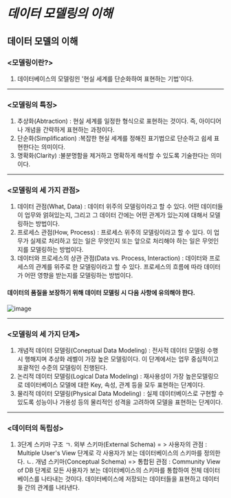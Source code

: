 *데이터 모델링의 이해*
=======================

데이터 모델의 이해
-----------------

### <모델링이란?>
1) 데이터베이스의 모델링읜 '현실 세계를 단순화하여 표현하는 기법'이다.
- - -
### <모델링의 특징>
1) 추상화(Abtraction) : 현실 세계를 일정한 형식으로 표현하는 것이다. 즉, 아이디어나 개념을 간략하게 표현하는 과정이다.
2) 단순화(Simplification) :복잡한 현실 세계를 정해진 표기법으로 단순하고 쉽세 표현한다는 의미이다.
3) 명확화(Clarity) :불분명함을 제거하고 명확하게 해석할 수 있도록 기술한다는 의미이다.
- - -
### <모델링의 세 가지 관점>
1) 데이터 관점(What, Data) : 데이터 위주의 모델링이라고 할 수 있다. 어떤 데이터들이 업무와 얽혀있는지, 그리고 그 데이터 간에는 어떤 관계가 있는지에 대해서 모델링하는 방법이다.
2) 프로세스 관점(How, Process) : 프로세스 위주의 모델링이라고 할 수 있다. 이 업무가 실제로 처리하고 있는 일은 무엇인지 또는 앞으로 처리해야 하는 일은 무엇인지를 모델링하는 방법이다.
3) 데이터와 프로세스의 상관 관점(Data vs. Process, Interaction) : 데이터와 프로세스의 관계를 위주로 한 모델링이라고 할 수 있다. 프로세스의 흐름에 따라 데이터가 어떤 영향을 받는지를 모델링하는 방법이다.

#### 데이터의 품질을 보장하기 위해 데이터 모델링 시 다음 사항에 유의해야 한다.
![image](https://github.com/user-attachments/assets/a019af0c-b631-4f49-b78c-327571395bd1)
- - -
### <모델링의 세 가지 단계>
1) 개념적 데이터 모델링(Coneptual Data Modeling) : 전사적 데이터 모델링 수행 시 행해지며 추상화 레벨이 가장 높은 모델링이다. 이 단계에서는 업무 중심적이고 포괄적인 수준의 모델링이 진행된다.
2) 논리적 데이터 모델링(Logical Data Modeling) : 재사용성이 가장 높은모델링으로 데이터베이스 모델에 대한 Key, 속성, 관계 등을 모두 표현하는 단계이다.
3) 물리적 데이터 모델링(Physical Data Modeling) : 실제 데이터베이스로 구현할 수 있도록 성능이나 가용성 등의 물리적인 성격을 고려하여 모델을 표현하는 단계이다.
- - -
### <데이터의 독립성>
1) 3단계 스키마 구조
  ㄱ. 외부 스키마(External Schema) = > 사용자의 관점 : Multiple User's View 단계로 각 사용자가 보는 데이터베이스의 스키마를 정의한다.
  ㄴ. 개념 스키마(Conceptual Schema) => 통합된 관점 : Community View of DB 단계로 모든 사용자가 보는 데이터베이스의 스키마를 통합하여 전체 데이터베이스를 나타내는 것이다. 데이터베이스에 저장되는 데이터들을 표현하고 데이터들 간의 관계를 나타낸다.  

